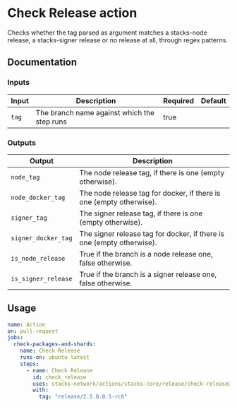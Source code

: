 # Check Release action

Checks whether the tag parsed as argument matches a stacks-node release, a stacks-signer release or no release at all, through regex patterns.

## Documentation

### Inputs
| Input | Description                                 | Required | Default |
| ----- | ------------------------------------------- | -------- | ------- |
| `tag` | The branch name against which the step runs | true     |         |

### Outputs
| Output              | Description                                                           |
| ------------------- | --------------------------------------------------------------------- |
| `node_tag`          | The node release tag, if there is one (empty otherwise).              |
| `node_docker_tag`   | The node release tag for docker, if there is one (empty otherwise).   |
| `signer_tag`        | The signer release tag, if there is one (empty otherwise).            |
| `signer_docker_tag` | The signer release tag for docker, if there is one (empty otherwise). |
| `is_node_release`   | True if the branch is a node release one, false otherwise.            |
| `is_signer_release` | True if the branch is a signer release one, false otherwise.          |

## Usage

```yaml
name: Action
on: pull-request
jobs:
  check-packages-and-shards:
    name: Check Release
    runs-on: ubuntu-latest
    steps:
      - name: Check Release
        id: check_release
        uses: stacks-network/actions/stacks-core/release/check-release@feat/release-signer-alongside-node
        with:
          tag: "release/2.5.0.0.5-rc6"
```
